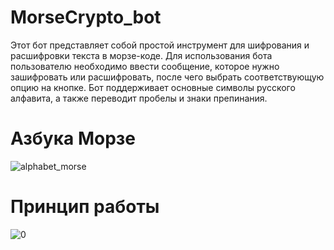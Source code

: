 # MorseCrypto_bot
Этот бот представляет собой простой инструмент для шифрования и расшифровки текста в морзе-коде. Для использования бота пользователю необходимо ввести сообщение, которое нужно зашифровать или расшифровать, после чего выбрать соответствующую опцию на кнопке. Бот поддерживает основные символы русского алфавита, а также переводит пробелы и знаки препинания.
# Азбука Морзе
![alphabet_morse](https://user-images.githubusercontent.com/103204349/234574350-1f405105-a904-4098-8528-679c525498ee.png)
# Принцип работы
![0](https://user-images.githubusercontent.com/103204349/234577276-b0e0f3f9-f7e6-4e27-b632-f20823129a58.png)
